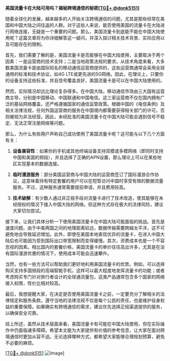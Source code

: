 **美国流量卡在大陆可用吗？揭秘跨境通信的秘密[[TG💪+ @donk5151](https://t.me/s/donk5151)]**

随着全球化的发展，越来越多的人开始关注跨境通信的问题，尤其是那些经常在美国和中国大陆之间往返的人群。对于这些人来说，能否使用美国的流量卡在大陆进行网络连接，无疑是一个重要的问题。那么，美国流量卡到底能不能在中国大陆使用呢？这篇文章将为你详细解答这一疑问，并深入探讨相关技术背景、实际应用以及可能存在的限制。

首先，我们需要了解的是，美国流量卡是否能够在中国大陆使用，主要取决于两个因素：一是运营商的技术支持；二是当地政策法规的要求。从技术角度来看，大多数美国流量卡是由国际知名的移动通信运营商提供的，这些运营商通常会采用全球通用的标准和技术协议，如4G LTE或更先进的5G网络。因此，在理论上，只要你的设备支持这些标准，并且信号覆盖良好，美国流量卡是可以在中国大陆使用的。

然而，实际情况却远比理论复杂得多。在中国大陆，移动通信市场由三大国有运营商主导，分别是中国移动、中国联通和中国电信。这三家运营商不仅在国内拥有广泛的基站网络覆盖，还严格遵循国家的通信监管政策。根据中国的《电信条例》及相关法律法规，任何外国运营商的服务在中国境内都需要获得相关部门的许可，否则被视为非法经营。因此，未经批准的美国流量卡在中国大陆可能会遇到信号不稳定、无法正常注册网络等问题。

那么，为什么有些用户声称自己成功使用了美国流量卡呢？这可能与以下几个方面有关：

1. **设备兼容性**：如果你的手机或其他终端设备支持双模或多模网络（即同时支持中国和美国的频段），并且选择了正确的APN设置，那么理论上可以在某些地区实现基本的数据连接。
   
2. **临时漫游服务**：部分美国运营商与中国大陆的运营商签订了国际漫游合作协议，这意味着持有特定套餐的用户可以在短暂访问中国时享受有限的数据流量服务。不过，这种服务通常需要提前申请，并且费用较高。

3. **技术破解**：有少数人通过非正规手段对流量卡进行了技术改造，使其能够在未经授权的情况下接入中国大陆的网络。但这种方式存在极大的法律风险，建议大家切勿尝试。

接下来，让我们具体分析一下使用美国流量卡在中国大陆可能面临的挑战。首先是速度问题。由于中美两国之间的地理距离较远，数据传输需要跨越太平洋，这不可避免地会导致延迟增加。此外，即使在美国本地表现优异的流量卡，在进入中国大陆后也可能因为受到国际出口带宽限制而变得缓慢。其次，资费成本也是一个不容忽视的因素。相比国内的套餐价格，美国流量卡的单价往往高出许多，尤其是在没有国际漫游优惠的情况下，使用成本可能会迅速攀升。

当然，也有一些方法可以帮助我们更好地利用美国流量卡的优势。例如，可以选择购买支持多国频段的高端智能手机，这样可以最大程度地发挥流量卡的功能；或者考虑购买专门针对旅行者设计的全球通流量包，这类产品通常包含多个国家的网络接入权限，性价比相对较高。

最后，我想提醒大家，在决定是否使用美国流量卡之前，一定要充分了解相关的法律规定和服务条款。遵守当地的法律法规不仅是每个公民的责任，也是维护自身权益的重要保障。如果确实有跨境通信的需求，建议优先选择正规渠道提供的服务，以确保安全可靠。

综上所述，虽然从技术层面来看，美国流量卡有可能在中国大陆使用，但在实际操作中仍面临诸多障碍。希望本文能为大家提供有价值的参考信息，让大家在面对跨境通信时更加从容不迫。无论选择哪种方式，都希望大家能够合理规划预算，避免不必要的麻烦。

[[TG💪+ @donk5151](https://t.me/s/donk5151) ![Image](https://i.postimg.cc/rwNCRYN7/Snipaste-2025-04-30-17-27-05.png)]